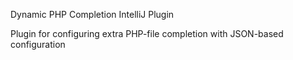 Dynamic PHP Completion IntelliJ Plugin

Plugin for configuring extra PHP-file completion with JSON-based configuration
